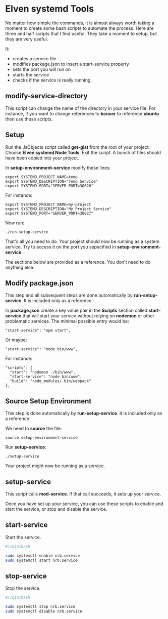 # Elven systemd Tools

No matter how simple the commands, it is almost always worth taking a moment to create some bash scripts to automate the process. Here are three and half scripts that I find useful. They take a moment to setup, but they are very useful.

It:

- creates a service file
- modifies package.json to insert a start-service property
- sets the port you will run on
- starts the service
- checks if the service is really running

## modify-service-directory

This script can change the name of the directory in your service file. For instance, if you want to change references to **bcuser** to reference **ubuntu** then use these scripts. 

## Setup

Run the JsObjects script called **get-gist** from the root of your project. Choose **Elven systemd Node Tools**. Exit the script. A bunch of files should have been copied into your project.

In **setup-environment-service** modify these lines:

    export SYSTEMD_PROJECT_NAME=temp
    export SYSTEMD_DESCRIPTION="Temp Service"
    export SYSTEMD_PORT="SERVER_PORT=30026"

For instance:

    export SYSTEMD_PROJECT_NAME=my-project
    export SYSTEMD_DESCRIPTION="My Project Service"
    export SYSTEMD_PORT="SERVER_PORT=30027"

Now run:

    ./run-setup-service
    
That's all you need to do. Your project should now be running as a system service. Try to access it on the port you sepecified in **setup-environment-service**.

The sections below are provided as a reference. You don't need to do anything else.

## Modify package.json

This step and all subsequent steps are done automatically by **run-setup-service**. It is included only as a reference.

In **package.json** create a key value pair in the **Scripts** section called **start-service** that will start your service without relying on **nodemon** or other problematic services. The minimal possible entry would be:

    "start-service": "npm start",

Or maybe:

    "start-service": "node bin/www",

For instance:

```
"scripts": {
  "start": "nodemon ./bin/www",
  "start-service": "node bin/www",
  "build": "node_modules/.bin/webpack"
},    
```


## Source Setup Environment

This step is done automatically by **run-setup-service**. It is included only as a reference.

We need to **source** the file:

    source setup-environment-service

Run **setup-service**:

    ./setup-service

Your project might now be running as a service.

## setup-service

This script calls **mod-service**. If that call succeeds, it sets up your service.

Once you have set up your service, you can use these scripts to enable and start the service, or stop and disable the service.

## start-service

Start the service.

```bash
#!/bin/bash

sudo systemctl enable nrb.service
sudo systemctl start nrb.service
```

## stop-service

Stop the service.

```bash
#!/bin/bash

sudo systemctl stop nrb.service
sudo systemctl disable nrb.service
```
